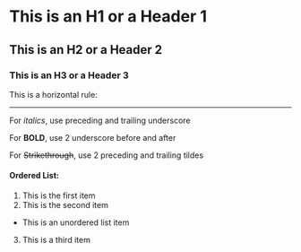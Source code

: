 # This is an H1 or a Header 1
## This is an H2 or a Header 2
### This is an H3 or a Header 3
This is a horizontal rule:
___
For _italics_, use preceding and trailing underscore

For __BOLD__, use 2 underscore before and after

For ~~Strikethrough~~, use 2 preceding and trailing tildes

#### Ordered List:
1. This is the first item
2. This is the second item
* This is an unordered list item
3. This is a third item
